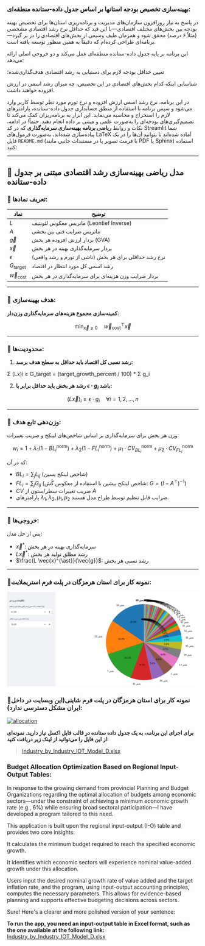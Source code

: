 
### بهینه‌سازی تخصیص بودجه استانها بر اساس جدول داده-ستانده منطقه‌ای:

در پاسخ به نیاز روزافزون سازمان‌های مدیریت و برنامه‌ریزی استان‌ها برای تخصیص بهینه بودجه بین بخش‌های مختلف اقتصادی—با این قید که حداقل نرخ رشد اقتصادی مشخصی (مثلاً ۶ درصد) محقق شود و همزمان طیف وسیعی از بخش‌های اقتصادی را در بر گیرد—برنامه‌ای طراحی کرده‌ام که دقیقاً به همین منظور توسعه یافته است.

این برنامه بر پایه جدول داده-ستانده منطقه‌ای عمل می‌کند و دو خروجی اصلی ارائه می‌دهد:

تعیین حداقل بودجه لازم برای دستیابی به رشد اقتصادی هدف‌گذاری‌شده؛

شناسایی اینکه کدام بخش‌های اقتصادی در این تخصیص، چه میزان رشد اسمی در ارزش افزوده خواهند داشت.

در این برنامه، نرخ رشد اسمی ارزش افزوده و نرخ تورم مورد نظر توسط کاربر وارد می‌شود و سپس برنامه با استفاده از منطق حسابداری جدول داده-ستانده، پارامترهای لازم را استخراج و محاسبه می‌نماید. این ابزار به برنامه‌ریزان کمک می‌کند تا تصمیم‌گیری‌های بودجه‌ای را به‌صورت علمی و مبتنی بر داده انجام دهند.
حتماً! در ادامه، نکات و روابط **ریاضی برنامه بهینه‌سازی سرمایه‌گذاری** که در کد Streamlit شما پیاده‌سازی شده‌اند، به‌صورت فرمول‌های LaTeX آماده شده‌اند تا بتوانید آن‌ها را در یک فایل `README.md` (با فرمت تصویر یا در مستندات جانبی مانند PDF یا Sphinx) استفاده کنید:

---

## 📐 مدل ریاضی بهینه‌سازی رشد اقتصادی مبتنی بر جدول داده-ستانده

### 🔹 تعریف نمادها:

| نماد                    | توضیح                                                 |
| ----------------------- | ----------------------------------------------------- |
| $L$                     | ماتریس معکوس لئونتیف (Leontief Inverse)               |
| $A$                     | ماتریس ضرایب فنی بین بخشی                             |
| $\vec{g}$               | بردار ارزش افزوده هر بخش (GVA)                        |
| $\vec{x}$               | بردار سرمایه‌گذاری بهینه در هر بخش                    |
| $\epsilon$              | نرخ رشد حداقلی برای هر بخش (ناشی از تورم و رشد واقعی) |
| $G_{\text{target}}$     | رشد اسمی کل مورد انتظار در اقتصاد                     |
| $\vec{w}_{\text{cost}}$ | بردار ضرایب وزن هزینه‌ای برای سرمایه‌گذاری در هر بخش  |

---

### 🔸 هدف بهینه‌سازی:

**کمینه‌سازی مجموع هزینه‌های سرمایه‌گذاری وزن‌دار:**

$$
\min_{\vec{x} \geq 0} \quad \vec{w}_{\text{cost}}^\top \vec{x}
$$

---

### 🔸 محدودیت‌ها:

1. **رشد نسبی کل اقتصاد باید حداقل به سطح هدف برسد:**

Σ (Lx)i ≥ G_target = (target_growth_percent / 100) * Σ g_i


2. **رشد هر بخش باید حداقل برابر با $\epsilon \cdot g_i$ باشد:**

$$
(L \vec{x})_i \geq \epsilon \cdot g_i \quad \forall i = 1, 2, \dots, n
$$

---

### 🔸 وزن‌دهی تابع هدف:

وزن هر بخش برای سرمایه‌گذاری بر اساس شاخص‌های لینکج و ضریب تغییرات:

$$
w_i = 1 + \lambda_1 (1 - BL_i^{\text{norm}}) + \lambda_2 (1 - FL_i^{\text{norm}}) + \mu_1 \cdot CV_{BL_i}^{\text{norm}} + \mu_2 \cdot CV_{FL_i}^{\text{norm}}
$$

که در آن:

* $BL_i = \sum_j L_{ij}$ (شاخص لینکج پسین)
* $FL_i = \sum_j G_{ij}$ (شاخص لینکج پیشین با استفاده از معکوس گُش: $G = (I - A^\top)^{-1}$)
* $CV$ ضریب تغییرات سطر/ستون از $A$
* پارامترهای $\lambda_1, \lambda_2, \mu_1, \mu_2$ ضرایب قابل تنظیم توسط طراح مدل هستند.

---

### 🔸 خروجی‌ها:

پس از حل مدل:

* $\vec{x}^{\ast}$: سرمایه‌گذاری بهینه در هر بخش
* $L \vec{x}^{\ast}$: رشد مطلق تولید هر بخش
* $\frac{L \vec{x}^{\ast}}{\vec{g}}$: رشد نسبی هر بخش

---
### 🔸نمونه کار برای استان هرمزگان در پلت فرم استریملایت:
[![allocation](https://github.com/AZFARHAD24511/IO_Budget/blob/main/budget_allocation1.png)](https://iobudget-pdv2ak9zuxbmqyq485jf7v.streamlit.app/)


### 🔸نمونه کار برای استان هرمزگان در پلت فرم شاینی(این وبسایت در داخل ایران مشکل دسترسی ندارد):

[![allocation](https://github.com/AZFARHAD24511/IO_Budget/blob/main/shiny_io_hormz.png)](https://azfar2451.shinyapps.io/hormozgan-shiny/)




**برای اجرای این برنامه، به یک جدول داده ستانده در قالب فایل اکسل نیاز دارید. نمونه‌ای از این فایل را می‌توانید از لینک زیر دریافت کنید:**


> [Industry\_by\_Industry\_IOT\_Model\_D.xlsx](https://github.com/AZFARHAD24511/datasets/raw/refs/heads/main/Industry_by_Industry_IOT_Model_D.xlsx)



### Budget Allocation Optimization Based on Regional Input-Output Tables:

In response to the growing demand from provincial Planning and Budget Organizations regarding the optimal allocation of budgets among economic sectors—under the constraint of achieving a minimum economic growth rate (e.g., 6%) while ensuring broad sectoral participation—I have developed a program tailored to this need.

This application is built upon the regional input-output (I-O) table and provides two core insights:

It calculates the minimum budget required to reach the specified economic growth.

It identifies which economic sectors will experience nominal value-added growth under this allocation.

Users input the desired nominal growth rate of value added and the target inflation rate, and the program, using input-output accounting principles, computes the necessary parameters. This allows for evidence-based planning and supports effective budgeting decisions across sectors.

Sure! Here's a clearer and more polished version of your sentence:

**To run the app, you need an input-output table in Excel format, such as the one available at the following link:**
[Industry\_by\_Industry\_IOT\_Model\_D.xlsx](https://github.com/AZFARHAD24511/datasets/raw/refs/heads/main/Industry_by_Industry_IOT_Model_D.xlsx)




